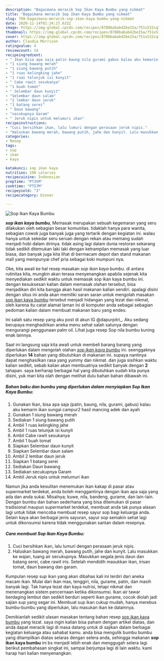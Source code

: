 ```yaml
---
description: "Bagaimana meracik Sop Ikan Kaya Bumbu yang nikmat"
title: "Bagaimana meracik Sop Ikan Kaya Bumbu yang nikmat"
slug: 789-bagaimana-meracik-sop-ikan-kaya-bumbu-yang-nikmat
date: 2020-11-14T01:34:27.632Z
image: https://img-global.cpcdn.com/recipes/8708babab42be15a/751x532cq70/sop-ikan-kaya-bumbu-foto-resep-utama.jpg
thumbnail: https://img-global.cpcdn.com/recipes/8708babab42be15a/751x532cq70/sop-ikan-kaya-bumbu-foto-resep-utama.jpg
cover: https://img-global.cpcdn.com/recipes/8708babab42be15a/751x532cq70/sop-ikan-kaya-bumbu-foto-resep-utama.jpg
author: Claudia Morrison
ratingvalue: 4
reviewcount: 14
recipeingredient:
- " Ikan bisa apa saja patin baung nila gurami gabus kalau aku kemarin ikan sungai campur2 hasil mancing adek dan ayah"
- "1 siung bawang merah"
- "1 siung bawang putih"
- "1 ruas kelingking jahe"
- "1 ruas telunjuk isi kunyit"
- " Cabe rawit sesukanya"
- "1 buah tomat"
- " Selembar daun kunyit"
- "Selembar daun salam"
- "2 lembar daun jeruk"
- "1 batang serei"
- " Daun bawang"
- "secukupnya Garam"
- " Jeruk nipis untuk melumuri ikan"
recipeinstructions:
- "Cuci bersihkan ikan, lalu lumuri dengan perasaan jeruk nipis."
- "Haluskan bawang merah, bawang putih, jahe dan kunyit. Lalu masukkan ke wajan, tuang air secukupnya. Masukkan segala jenis daun dan batang serei, cabe rawit iris. Setelah mendidih masukkan ikan, irisan tomat, daun bawang dan garam."
categories:
- Resep
tags:
- sop
- ikan
- kaya

katakunci: sop ikan kaya 
nutrition: 199 calories
recipecuisine: Indonesian
preptime: "PT35M"
cooktime: "PT57M"
recipeyield: "3"
recipecategory: Dinner

---
```



![Sop Ikan Kaya Bumbu](https://img-global.cpcdn.com/recipes/8708babab42be15a/751x532cq70/sop-ikan-kaya-bumbu-foto-resep-utama.jpg)

<b><i>sop ikan kaya bumbu</i></b>, Memasak merupakan sebuah kegemaran yang seru dilakukan oleh sebagian besar komunitas. tidaklah hanya para wanita, sebagian cowok juga banyak juga yang tertarik dengan kegiatan ini. walau hanya untuk sekedar seru seruan dengan rekan atau memang sudah menjadi hobi dalam dirinya. tidak asing lagi dalam dunia restoran sekarang tidak sedikit ditemukan laki laki dengan ketrampilan memasak yang luar biasa, dan banyak juga kita lihat di bermacam depot dan stand makanan mall yang mempunyai chef pria sebagai koki mumpuni nya.

Oke, kita awali ke hal resep masakan <i>sop ikan kaya bumbu</i>. di antara rutinitas kita, mungkin akan terasa menyenangkan apabila sejenak kita menyediakan sedikit waktu untuk memasak sop ikan kaya bumbu ini. dengan kesuksesan kalian dalam memasak olahan tersebut, bisa menjadikan diri kita bangga akan hasil makanan kalian sendiri. apalagi disini dengan situs ini anda akan memiliki saran saran untuk mengolah masakan <u>sop ikan kaya bumbu</u> tersebut menjadi hidangan yang lezat dan nikmat, oleh karena itu catat alamat laman ini di komputer anda sebagai sebagian pedoman kalian dalam membuat makanan baru yang endes.

Ini salah satu resep yang aku post di akun IG @dapurpitri_. Aku sedang berupaya menghadirkan aneka menu sehat salah satunya dengan mengurangi penggunaan palm oil. Lihat juga resep Sop nila bumbu kuning enak lainnya.


Saat ini langsung saja kita awali untuk membeli barang barang yang diperlukan dalam mengolah olahan <u><i>sop ikan kaya bumbu</i></u> ini. seenggaknya diperlukan <b>14</b> bahan yang dibutuhkan di makanan ini. supaya nantinya dapat menghasilkan rasa yang yummy dan nikmat. dan juga sisihkan waktu kalian sedikit, sebab kalian akan membuatnya sedikit banyak dengan <b>2</b> tahapan. saya berharap berbagai hal yang dibutuhkan sudah kita punya disini, yuk mari kita olah dengan melihat dulu bahan bahan dibawah ini.

<!--inarticleads1-->

##### Bahan baku dan bumbu yang diperlukan dalam menyiapkan Sop Ikan Kaya Bumbu:

1. Gunakan  Ikan, bisa apa saja (patin, baung, nila, gurami, gabus) kalau aku kemarin ikan sungai campur2 hasil mancing adek dan ayah
1. Gunakan 1 siung bawang merah
1. Sediakan 1 siung bawang putih
1. Ambil 1 ruas kelingking jahe
1. Ambil 1 ruas telunjuk isi kunyit
1. Ambil  Cabe rawit sesukanya
1. Ambil 1 buah tomat
1. Siapkan  Selembar daun kunyit
1. Siapkan Selembar daun salam
1. Ambil 2 lembar daun jeruk
1. Siapkan 1 batang serei
1. Sediakan  Daun bawang
1. Sediakan secukupnya Garam
1. Ambil  Jeruk nipis untuk melumuri ikan


Namun jika anda kesulitan menemukan ikan kakap di pasar atau supermarket terdekat, anda boleh menggantinya dengan ikan apa saja yang ada dan anda sukai. Misalnya; kuwe, nila, bandeng, gurame, dan lain-lain. Dengan bumbu dan bahan sederhana yang bisa ditemukan di pasar tradisional maupun supermarket terdekat, membuat anda tak punya alasan lagi untuk tidak mencoba membuat resep sayur sop bagi keluarga anda. Selain kaya akan berbagai jenis sayuran, sayur sop semakin sehat lagi untuk dikonsumsi karena tidak menggunakan santan dalam resepnya. 

<!--inarticleads2-->

##### Cara membuat Sop Ikan Kaya Bumbu:

1. Cuci bersihkan ikan, lalu lumuri dengan perasaan jeruk nipis.
1. Haluskan bawang merah, bawang putih, jahe dan kunyit. Lalu masukkan ke wajan, tuang air secukupnya. Masukkan segala jenis daun dan batang serei, cabe rawit iris. Setelah mendidih masukkan ikan, irisan tomat, daun bawang dan garam.


Kumpulan resep sup ikan yang akan dibahas kali ini terdiri dari aneka macam ikan. Mulai dari ikan mas, tenggiri, nila, gurame, patin, dan masih banyak lagi. Tak hanya lezat dan kaya nutrisi, tetapi nikmat dan menenangkan sistem pencernaan ketika dikonsumsi. Ikan air tawar berdaging lembut dan sedikit berduri seperti ikan gurame, cocok diolah jadi sajian sup yang segar ini. Membuat sup ikan cukup mudah, hanya merebus bumbu-bumbu yang diperlukan, lalu masukan ikan ke dalamnya. 

Demikianlah sedikit ulasan masakan tentang bahan resep <u>sop ikan kaya bumbu</u> yang lezat. saya ingin kalian bisa paham dengan artikel diatas, dan anda dapat meracik lagi di masa datang untuk di sajikan dalam berbagai kegiatan keluarga atau sahabat kamu. anda bisa mengulik bumbu bumbu yang ditampilkan diatas selaras dengan selera anda, sehingga makanan <b>sop ikan kaya bumbu</b> ini bs menjadi lebih enak dan menggugah selera lagi. berikut pembahasan singkat ini, sampai berjumpa lagi di lain waktu. kami harap hari kalian menyenangkan.
